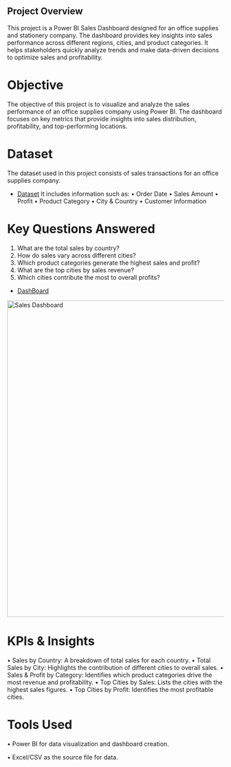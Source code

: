 
## Project Overview
This project is a Power BI Sales Dashboard designed for an office supplies and stationery company. The dashboard provides key insights into sales performance across different regions, cities, and product categories. It helps stakeholders quickly analyze trends and make data-driven decisions to optimize sales and profitability.
# Objective
The objective of this project is to visualize and analyze the sales performance of an office supplies company using Power BI. The dashboard focuses on key metrics that provide insights into sales distribution, profitability, and top-performing locations.

# Dataset
The dataset used in this project consists of sales transactions for an office supplies company.
- <a href="https://github.com/gayi3rajesh/Sales-Dashboard/blob/main/Sales%20Dataset.xlsx">Dataset</a>
It includes information such as:
•	Order Date
•	Sales Amount
•	Profit
•	Product Category
•	City & Country
•	Customer Information
# Key Questions Answered
1.	What are the total sales by country?
2.	How do sales vary across different cities?
3.	Which product categories generate the highest sales and profit?
4.	What are the top cities by sales revenue?
5.	Which cities contribute the most to overall profits?

- <a href="https://github.com/gayi3rajesh/Sales-Dashboard/blob/main/Sales%20Dashboard.png">DashBoard</a>
<img width="735" alt="Sales Dashboard" src="https://github.com/user-attachments/assets/b04b78a4-c4f2-4a5e-b06a-cf446a25ed20" />

# KPIs & Insights
•	Sales by Country: A breakdown of total sales for each country.
•	Total Sales by City: Highlights the contribution of different cities to overall sales.
•	Sales & Profit by Category: Identifies which product categories drive the most revenue and profitability.
•	Top Cities by Sales: Lists the cities with the highest sales figures.
•	Top Cities by Profit: Identifies the most profitable cities.
# Tools Used
•	Power BI for data visualization and dashboard creation.

•	Excel/CSV as the source file for data.
